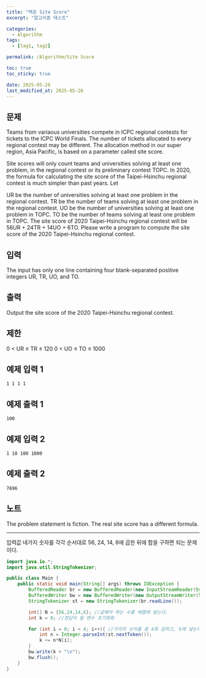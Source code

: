 ```yaml
---
title: "백준 Site Score"
excerpt: "알고리즘 테스트"

categories:
  - Algorithm
tags:
  - [tag1, tag2]

permalink: /Algorithm/Site Score

toc: true
toc_sticky: true

date: 2025-05-28
last_modified_at: 2025-05-28
---
```


## 문제

Teams from variaous universities compete in ICPC regional contests for tickets to the ICPC World Finals. The number of tickets allocated to every regional contest may be different. The allocation method in our super region, Asia Pacific, is based on a parameter called site score.

Site scores will only count teams and universities solving at least one problem, in the regional contest or its preliminary contest TOPC. In 2020, the formula for calculating the site score of the Taipei-Hsinchu regional contest is much simpler than past years. Let

UR be the number of universities solving at least one problem in the regional contest.
TR be the number of teams solving at least one problem in the regional contest.
UO be the number of universities solving at least one problem in TOPC.
TO be the number of teams solving at least one problem in TOPC.
The site score of 2020 Taipei-Hsinchu regional contest will be 56UR + 24TR + 14UO + 6TO. Please write a program to compute the site score of the 2020 Taipei-Hsinchu regional contest.

## 입력 

The input has only one line containing four blank-separated positive integers UR, TR, UO, and TO.

## 출력

Output the site score of the 2020 Taipei-Hsinchu regional contest.

## 제한

0 < UR ≤ TR ≤ 120
0 < UO ≤ TO ≤ 1000

## 예제 입력 1 
```
1 1 1 1
```

## 예제 출력 1 
```
100
```
## 예제 입력 2 
```
1 10 100 1000
```
## 예제 출력 2 
```
7696
```

## 노트
The problem statement is fiction. The real site score has a different formula.

---

입력값 네가지 숫자를 각각 순서대로 56, 24, 14, 6에 곱한 뒤에 합을 구하면 되는 문제이다. 

```java
import java.io.*;
import java.util.StringTokenizer;

public class Main {
    public static void main(String[] args) throws IOException {
        BufferedReader br = new BufferedReader(new InputStreamReader(System.in));
        BufferedWriter bw = new BufferedWriter(new OutputStreamWriter(System.out));
        StringTokenizer st = new StringTokenizer(br.readLine());

        int[] N = {56,24,14,6}; //곱해야 하는 수를 배열에 넣는다.
        int k = 0; //정답이 될 변수 초기화화

        for (int i = 0; i < 4; i++){ //각각의 숫자를 총 4회 곱하고, k에 넣는다.
            int n = Integer.parseInt(st.nextToken());
            k += n*N[i];
        }
        bw.write(k + "\n");
        bw.flush();
    }
}
```
